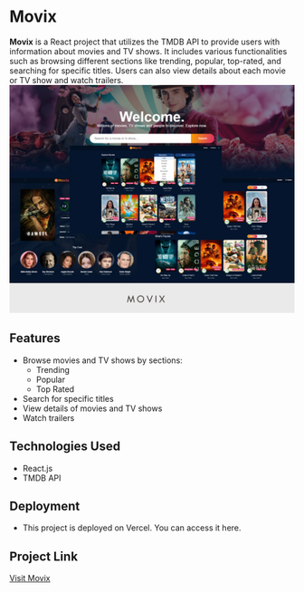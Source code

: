 # Movix

**Movix** is a React project that utilizes the TMDB API to provide users with information about movies and TV shows. It includes various functionalities such as browsing different sections like trending, popular, top-rated, and searching for specific titles. Users can also view details about each movie or TV show and watch trailers.
<img src="./project image.png">
## Features

- Browse movies and TV shows by sections:
  - Trending
  - Popular
  - Top Rated
- Search for specific titles
- View details of movies and TV shows
- Watch trailers

## Technologies Used

- React.js
- TMDB API

## Deployment

- This project is deployed on Vercel. You can access it here. 

## Project Link
[Visit Movix](https://movix-sigma-two.vercel.app/)

